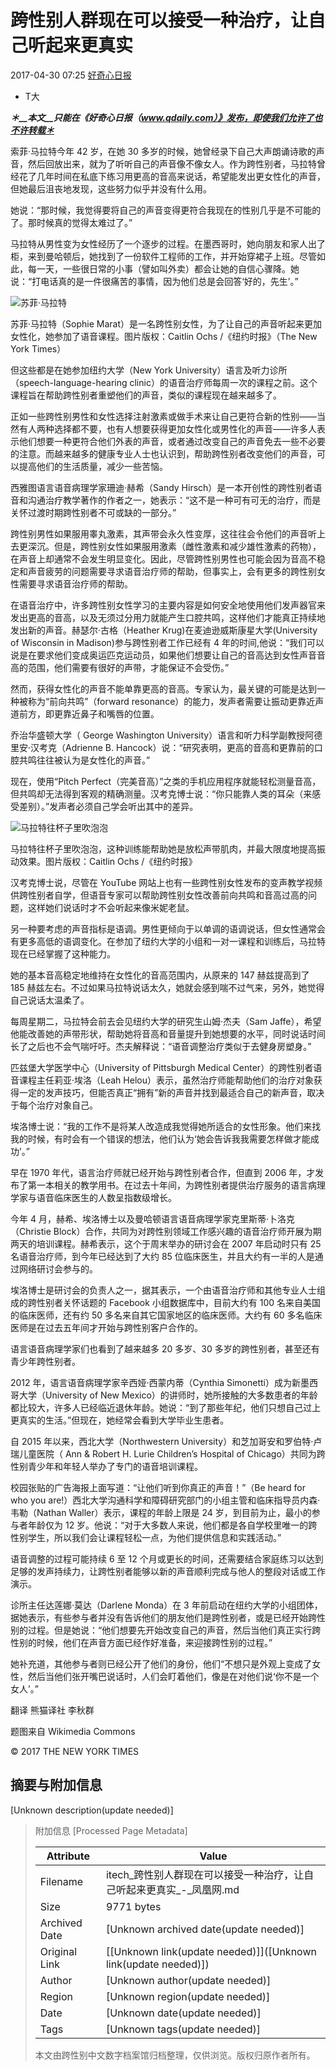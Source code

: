# 跨性别人群现在可以接受一种治疗，让自己听起来更真实

2017-04-30 07:25 [好奇心日报](http://www.qdaily.com/articles/40279.html?source=feed)

-   T大

**_＊__本文__只能在《好奇心日报（www.qdaily.com）》发布，即使我们允许了也不许转载＊_**

索菲·马拉特今年 42 岁，在她 30 多岁的时候，她曾经录下自己大声朗诵诗歌的声音，然后回放出来，就为了听听自己的声音像不像女人。作为跨性别者，马拉特曾经花了几年时间在私底下练习用更高的音高来说话，希望能发出更女性化的声音，但她最后沮丧地发现，这些努力似乎并没有什么用。

她说：“那时候，我觉得要将自己的声音变得更符合我现在的性别几乎是不可能的了。那时候真的觉得太难过了。”

马拉特从男性变为女性经历了一个逐步的过程。在墨西哥时，她向朋友和家人出了柜，来到曼哈顿后，她找到了一份软件工程师的工作，并开始穿裙子上班。尽管如此，每一天，一些很日常的小事（譬如叫外卖）都会让她的自信心骤降。她说：“打电话真的是一件很痛苦的事情，因为他们总是会回答‘好的，先生’。”

![苏菲·马拉特](http://p0.ifengimg.com/cmpp/2017/04/30/08/c6216d3e-e964-4c6e-a1c1-5bea6d5ecb09_size61_w600_h400.jpg-w600)

苏菲·马拉特（Sophie Marat）是一名跨性别女性，为了让自己的声音听起来更加女性化，她参加了语音课程。图片版权：Caitlin Ochs /《纽约时报》（The New York Times）

但这些都是在她参加纽约大学（New York University）语言及听力诊所（speech-language-hearing clinic）的语音治疗师每周一次的课程之前。这个课程旨在帮助跨性别者重塑他们的声音，类似的课程现在越来越多了。

正如一些跨性别男性和女性选择注射激素或做手术来让自己更符合新的性别——当然有人两种选择都不要，也有人想要获得更加女性化或男性化的声音——许多人表示他们想要一种更符合他们外表的声音，或者通过改变自己的声音免去一些不必要的注意。而越来越多的健康专业人士也认识到，帮助跨性别者改变他们的声音，可以提高他们的生活质量，减少一些苦恼。

西雅图语言语音病理学家珊迪·赫希（Sandy Hirsch）是一本开创性的跨性别者语音和沟通治疗教学著作的作者之一，她表示：“这不是一种可有可无的治疗，而是关怀过渡时期跨性别者不可或缺的一部分。”

跨性别男性如果服用睾丸激素，其声带会永久性变厚，这往往会令他们的声音听上去更深沉。但是，跨性别女性如果服用激素（雌性激素和减少雄性激素的药物），在声音上却通常不会发生明显变化。因此，尽管跨性别男性也可能会因为音高不稳定和声音疲劳的问题需要寻求语音治疗师的帮助，但事实上，会有更多的跨性别女性需要寻求语音治疗师的帮助。

在语音治疗中，许多跨性别女性学习的主要内容是如何安全地使用他们发声器官来发出更高的音高，以及无须过分用力就能产生口腔共鸣，这样他们才能真正持续地发出新的声音。赫瑟尔·古格（Heather Krug)在麦迪逊威斯康星大学(University of Wisconsin in Madison)参与跨性别者工作已经有 4 年的时间,他说：“我们可以说是在要求他们变成奥运匹克运动员，如果他们想要让自己的音高达到女性声音音高的范围，他们需要有很好的声带，才能保证不会受伤。”

然而，获得女性化的声音不能单靠更高的音高。专家认为，最关键的可能是达到一种被称为“前向共鸣”（forward resonance）的能力，发声者需要让振动更靠近声道前方，即更靠近鼻子和嘴唇的位置。

乔治华盛顿大学（ George Washington University）语言和听力科学副教授阿德里安·汉考克（Adrienne B. Hancock）说：“研究表明，更高的音高和更靠前的口腔共鸣往往被认为是女性化的声音。”

现在，使用“Pitch Perfect（完美音高）”之类的手机应用程序就能轻松测量音高，但共鸣却无法得到客观的精确测量。汉考克博士说：“你只能靠人类的耳朵（来感受差别）。”发声者必须自己学会听出其中的差异。

![马拉特往杯子里吹泡泡](http://p0.ifengimg.com/cmpp/2017/04/30/08/b1f733bf-9dec-4f5e-add2-c4ae92ce70ee_size31_w600_h400.jpg-w600)

马拉特往杯子里吹泡泡，这种训练能帮助她是放松声带肌肉，并最大限度地提高振动效果。图片版权：Caitlin Ochs /《纽约时报》

汉考克博士说，尽管在 YouTube 网站上也有一些跨性别女性发布的变声教学视频供跨性别者自学，但语音专家可以帮助跨性别女性改善前向共鸣和音高过高的问题，这样她们说话时才不会听起来像米妮老鼠。

另一种要考虑的声音指标是语调。男性更倾向于以单调的语调说话，但女性通常会有更多高低的语调变化。在参加了纽约大学的小组和一对一课程和训练后，马拉特现在已经掌握了这种能力。

她的基本音高稳定地维持在女性化的音高范围内，从原来的 147 赫兹提高到了 185 赫兹左右。不过如果马拉特说话太久，她就会感到喘不过气来，另外，她觉得自己说话太温柔了。

每周星期二，马拉特会前去会见纽约大学的研究生山姆·杰夫（Sam Jaffe），希望他能改善她的声带形状，帮助她将音高和音量提升到她想要的水平，同时说话时间长了之后也不会气喘吁吁。杰夫解释说：“语音调整治疗类似于去健身房塑身。”

匹兹堡大学医学中心（University of Pittsburgh Medical Center）的跨性别者语音课程主任莉亚·埃洛（Leah Helou）表示，虽然治疗师能帮助他们的治疗对象获得一定的发声技巧，但能否真正“拥有”新的声音并找到最适合自己的新声音，取决于每个治疗对象自己。

埃洛博士说：“我的工作不是将某人改造成我觉得她所适合的女性形象。他们来找我的时候，有时会有一个错误的想法，他们认为‘她会告诉我我需要怎样做才能成功’。”

早在 1970 年代，语言治疗师就已经开始与跨性别者合作，但直到 2006 年，才发布了第一本相关的教学用书。在过去十年间，为跨性别者提供治疗服务的语言病理学家与语音临床医生的人数呈指数级增长。

今年 4 月，赫希、埃洛博士以及曼哈顿语言语音病理学家克里斯蒂·卜洛克（Christie Block）合作，共同为对跨性别领域工作感兴趣的语音治疗师开展为期两天的培训课程。赫希表示，这个于周末举办的研讨会在 2007 年启动时只有 25 名语音治疗师，到今年已经达到了大约 85 位临床医生，并且大约有一半的人是通过网络研讨会参与的。

埃洛博士是研讨会的负责人之一，据其表示，一个由语音治疗师和其他专业人士组成的跨性别者关怀话题的 Facebook 小组数据库中，目前大约有 100 名来自美国的临床医师，还有约 50 多名来自其它国家地区的临床医师。大约有 60 多名临床医师是在过去五年间才开始与跨性别客户合作的。

语言语音病理学家们也看到了越来越多 20 多岁、30 多岁的跨性别者，甚至还有青少年跨性别者。

2012 年，语言语音病理学家辛西娅·西蒙内蒂（Cynthia Simonetti）成为新墨西哥大学（University of New Mexico）的讲师时，她所接触的大多数患者的年龄都比较大，许多人已经临近退休年龄。她说：“到了那些年纪，他们只想自己过上更真实的生活。”但现在，她经常会看到大学毕业生患者。

自 2015 年以来，西北大学（Northwestern University）和芝加哥安和罗伯特·卢瑞儿童医院（ Ann & Robert H. Lurie Children’s Hospital of Chicago）共同为跨性别青少年和年轻人举办了专门的语音培训课程。

校园张贴的广告海报上面写道：“让他们听到你真正的声音！”（Be heard for who you are!）西北大学沟通科学和障碍研究部门的小组主管和临床指导员内森·韦勒（Nathan Waller）表示，课程的年龄上限是 24 岁，到目前为止，最小的参与者年龄仅为 12 岁。他说：“对于大多数人来说，他们都是各自学校里唯一的跨性别学生，所以我们会让课程轻松一点，为他们提供信息和实践活动。”

语音调整的过程可能持续 6 至 12 个月或更长的时间，还需要结合家庭练习以达到足够的发声持续力，让跨性别者能够以新的声音顺利完成与他人的整段对话或工作演示。

诊所主任达莲娜·莫达（Darlene Monda）在 3 年前启动在纽约大学的小组团体，据她表示，有些参与者并没有告诉他们的朋友他们是跨性别者，或是已经开始跨性别的过程。但是她说：“他们想要先开始改变自己的声音，然后当他们真正实行跨性别的时候，他们在声音方面已经作好准备，来迎接跨性别的过程。”

她补充道，其他参与者则已经公开了他们的身份，他们“不想只是外观上变成了女性，然后当他们张开嘴巴说话时，人们会盯着他们，像是在对他们说‘你不是一个女人’。”

翻译 熊猫译社 李秋群

题图来自 Wikimedia Commons

© 2017 THE NEW YORK TIMES

## 摘要与附加信息

<!-- tcd_abstract -->
[Unknown description(update needed)]
<!-- tcd_abstract_end -->

> 附加信息 [Processed Page Metadata]
>
> | Attribute       | Value                                  |
> |-----------------|----------------------------------------|
> | Filename        | itech_跨性别人群现在可以接受一种治疗，让自己听起来更真实_-_凤凰网.md                             |
> | Size            | 9771 bytes                           |
> | Archived Date   | [Unknown archived date(update needed)]                             |
> | Original Link   | [[Unknown link(update needed)]]([Unknown link(update needed)])                       |
> | Author          | [Unknown author(update needed)]                               |
> | Region          | [Unknown region(update needed)]                               |
> | Date            | [Unknown date(update needed)]                                 |
> | Tags            | [Unknown tags(update needed)]                                 |
>
> 本文由跨性别中文数字档案馆归档整理，仅供浏览。版权归原作者所有。
>